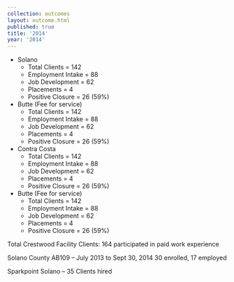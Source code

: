 ```yaml
---
collection: outcomes
layout: outcome.html
published: true
title: '2014'
year: '2014'
---
```

* Solano
  - Total Clients = 142
  - Employment Intake = 88
  - Job Development = 62
  - Placements = 4
  - Positive Closure = 26 (59%)
* Butte (Fee for service)
  - Total Clients = 142
  - Employment Intake = 88
  - Job Development = 62
  - Placements = 4
  - Positive Closure = 26 (59%)    
* Contra Costa
  - Total Clients = 142
  - Employment Intake = 88
  - Job Development = 62
  - Placements = 4
  - Positive Closure = 26 (59%)  
* Butte (Fee for service)
  - Total Clients = 142
  - Employment Intake = 88
  - Job Development = 62
  - Placements = 4
  - Positive Closure = 26 (59%)


Total Crestwood Facility Clients:
164 participated in paid work experience

Solano County AB109 – July 2013 to Sept 30, 2014
30 enrolled, 17 employed

Sparkpoint Solano – 35 Clients hired
